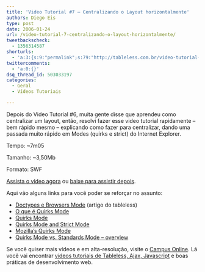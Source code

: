 ```yaml
---
title: 'Video Tutorial #7 – Centralizando o Layout horizontalmente'
authors: Diego Eis
type: post
date: 2006-01-24
url: /video-tutorial-7-centralizando-o-layout-horizontalmente/
tweetbackscheck:
  - 1356314587
shorturls:
  - 'a:3:{s:9:"permalink";s:79:"http://tableless.com.br/video-tutorial-7-centralizando-o-layout-horizontalmente";s:7:"tinyurl";s:26:"http://tinyurl.com/3t7lehz";s:4:"isgd";s:19:"http://is.gd/m9rfVM";}'
twittercomments:
  - 'a:0:{}'
dsq_thread_id: 503033197
categories:
  - Geral
  - Vídeos Tutoriais

---
```

Depois do <a>Video Tutorial #6</a>, muita gente disse que aprendeu como centralizar um layout, então, resolvi fazer esse video tutorial rapidamente &#8211; bem rápido mesmo &#8211; explicando como fazer para centralizar, dando uma passada muito rápido em Modes (quirks e strict) do Internet Explorer.

Tempo: ~7m05
  
Tamanho: ~3,50Mb
  
Formato: SWF

[Assista o vídeo agora][1] ou [baixe para assistir depois][2].

Aqui vão alguns links para você poder se reforçar no assunto:

  * [Doctypes e Browsers Mode][3] (artigo do tableless)
  * [O que é Quirks Mode][4]
  * [Quirks Mode][5]
  * [Quirks Mode and Strict Mode][6]
  * [Mozilla&#8217;s Quirks Mode][7]
  * [Quirks Mode vs. Standards Mode &#8211; overview][8]

Se você quiser mais vídeos e em alta-resolução, visite o [Campus Online][9]. Lá você vai encontrar [vídeos tutoriais de Tableless, Ajax, Javascript][10] e boas práticas de desenvolvimento web.

 [1]: http://tableless.com.br/videotutorial/videotutorial7/
 [2]: http://tableless.com.br/videotutorial/videotutorial7/centralizando.rar
 [3]: http://tableless.com.br/index.php?s=modes&x=0&y=0
 [4]: http://www.revolucao.etc.br/archives/o-que-e-quirks-mode/
 [5]: http://www.quirksmode.org/
 [6]: http://www.quirksmode.org/css/quirksmode.html
 [7]: http://developer.mozilla.org/en/docs/Mozilla's_Quirks_Mode
 [8]: http://www.webmasterworld.com/forum21/7975.htm
 [9]: http://campus.visie.com.br/ "Vídeo aulas sobre Tableless e Ajax."
 [10]: http://campus.visie.com.br/ "Vídeos sobre Tableless e Ajax"